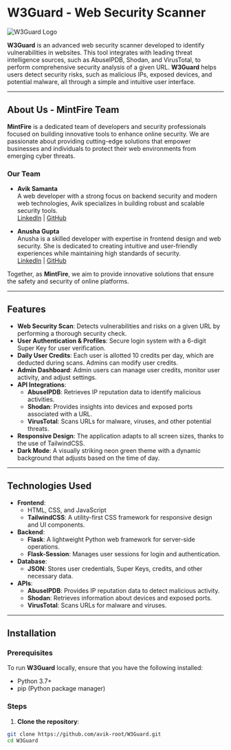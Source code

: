 # W3Guard - Web Security Scanner

![W3Guard Logo](https://via.placeholder.com/150?text=W3Guard)

**W3Guard** is an advanced web security scanner developed to identify vulnerabilities in websites. This tool integrates with leading threat intelligence sources, such as AbuseIPDB, Shodan, and VirusTotal, to perform comprehensive security analysis of a given URL. **W3Guard** helps users detect security risks, such as malicious IPs, exposed devices, and potential malware, all through a simple and intuitive user interface.

---

## About Us - MintFire Team

**MintFire** is a dedicated team of developers and security professionals focused on building innovative tools to enhance online security. We are passionate about providing cutting-edge solutions that empower businesses and individuals to protect their web environments from emerging cyber threats.

### Our Team

- **Avik Samanta**  
  A web developer with a strong focus on backend security and modern web technologies, Avik specializes in building robust and scalable security tools.  
  [LinkedIn](https://www.linkedin.com/in/avik-samanta) | [GitHub](https://github.com/avik-root)

- **Anusha Gupta**  
  Anusha is a skilled developer with expertise in frontend design and web security. She is dedicated to creating intuitive and user-friendly experiences while maintaining high standards of security.  
  [LinkedIn]([https://www.linkedin.com/in/anusha-gupta](https://www.linkedin.com/in/anusha-gupta-735826284/)) | [GitHub](https://github.com/anushagupta11)

Together, as **MintFire**, we aim to provide innovative solutions that ensure the safety and security of online platforms.

---

## Features

- **Web Security Scan**: Detects vulnerabilities and risks on a given URL by performing a thorough security check.
- **User Authentication & Profiles**: Secure login system with a 6-digit Super Key for user verification.
- **Daily User Credits**: Each user is allotted 10 credits per day, which are deducted during scans. Admins can modify user credits.
- **Admin Dashboard**: Admin users can manage user credits, monitor user activity, and adjust settings.
- **API Integrations**:
  - **AbuseIPDB**: Retrieves IP reputation data to identify malicious activities.
  - **Shodan**: Provides insights into devices and exposed ports associated with a URL.
  - **VirusTotal**: Scans URLs for malware, viruses, and other potential threats.
- **Responsive Design**: The application adapts to all screen sizes, thanks to the use of TailwindCSS.
- **Dark Mode**: A visually striking neon green theme with a dynamic background that adjusts based on the time of day.

---

## Technologies Used

- **Frontend**:
  - HTML, CSS, and JavaScript
  - **TailwindCSS**: A utility-first CSS framework for responsive design and UI components.
- **Backend**:
  - **Flask**: A lightweight Python web framework for server-side operations.
  - **Flask-Session**: Manages user sessions for login and authentication.
- **Database**:
  - **JSON**: Stores user credentials, Super Keys, credits, and other necessary data.
- **APIs**:
  - **AbuseIPDB**: Provides IP reputation data to detect malicious activity.
  - **Shodan**: Retrieves information about devices and exposed ports.
  - **VirusTotal**: Scans URLs for malware and viruses.

---

## Installation

### Prerequisites

To run **W3Guard** locally, ensure that you have the following installed:

- Python 3.7+
- pip (Python package manager)

### Steps

1. **Clone the repository**:

```bash
git clone https://github.com/avik-root/W3Guard.git
cd W3Guard
